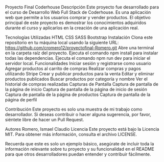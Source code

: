 Proyecto Final Coderhouse
Descripción
Este proyecto fue desarrollado para el curso de Desarrollo Web Full Stack de Coderhouse. Es una aplicación web que permite a los usuarios comprar y vender productos. El objetivo principal de este proyecto es demostrar los conocimientos adquiridos durante el curso y aplicarlos en la creación de una aplicación real.

Tecnologías Utilizadas
HTML
CSS
SASS
Bootstrap
Instalación
Clona este repositorio en tu máquina local usando la siguiente URL: https://github.com/cromero12/proyectofinal-Romero.git
Abre una terminal en la carpeta raíz del proyecto.
Ejecuta el comando npm install para instalar todas las dependencias.
Ejecuta el comando npm run dev para iniciar el servidor local.
Funcionalidades
Iniciar sesión y registrarse como usuario
Agregar productos al carrito de compras
Realizar compras y pagos utilizando Stripe
Crear y publicar productos para la venta
Editar y eliminar productos publicados
Buscar productos por categoría y nombre
Ver el historial de compras realizadas
Capturas de Pantalla
Captura de pantalla de la página de inicio
Captura de pantalla de la página de inicio de sesión
Captura de pantalla de la página de productos
Captura de pantalla de la página de perfil

Contribución
Este proyecto es solo una muestra de mi trabajo como desarrollador. Si deseas contribuir o hacer alguna sugerencia, por favor, siéntete libre de hacer un Pull Request.

Autores
Romero, Ismael Claudio
Licencia
Este proyecto está bajo la Licencia MIT. Para obtener más información, consulta el archivo LICENSE.

Recuerda que este es solo un ejemplo básico, asegúrate de incluir toda la información relevante sobre tu proyecto y su funcionalidad en el README para que otros desarrolladores puedan entender y contribuir fácilmente.
